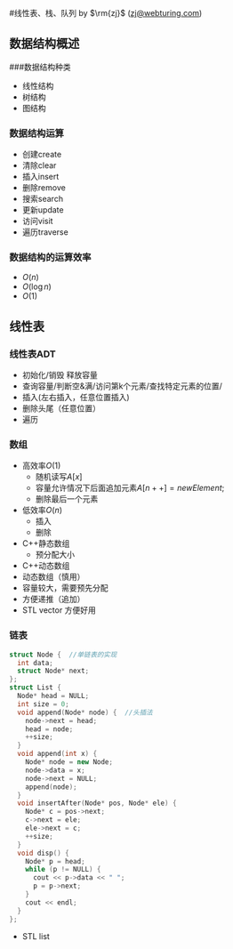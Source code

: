 #线性表、栈、队列
by $\rm{zj}$ (zj@webturing.com)
## 数据结构概述
###数据结构种类
- 线性结构
- 树结构
- 图结构
### 数据结构运算
- 创建create
- 清除clear
- 插入insert
- 删除remove
- 搜索search
- 更新update
- 访问visit
- 遍历traverse
### 数据结构的运算效率
- $O(n)$
- $O(\log n)$
- $O(1)$
### 
## 线性表
### 线性表ADT
- 初始化/销毁 释放容量
- 查询容量/判断空&满/访问第k个元素/查找特定元素的位置/
- 插入(左右插入，任意位置插入)
- 删除头尾（任意位置）
- 遍历




### 数组
- 高效率$O(1)$
    - 随机读写$A[x]$
    - 容量允许情况下后面追加元素$A[n++]=newElement$;
    - 删除最后一个元素
- 低效率$O(n)$
    - 插入
    - 删除
- C++静态数组
    - 预分配大小
- C++动态数组
- 动态数组（慎用）
- 容量较大，需要预先分配
- 方便递推（追加）
- STL vector 方便好用
### 链表

```c++
struct Node {  //单链表的实现
  int data;
  struct Node* next;
};
struct List {
  Node* head = NULL;
  int size = 0;
  void append(Node* node) {  //头插法
    node->next = head;
    head = node;
    ++size;
  }
  void append(int x) {
    Node* node = new Node;
    node->data = x;
    node->next = NULL;
    append(node);
  }
  void insertAfter(Node* pos, Node* ele) {
    Node* c = pos->next;
    c->next = ele;
    ele->next = c;
    ++size;
  }
  void disp() {
    Node* p = head;
    while (p != NULL) {
      cout << p->data << " ";
      p = p->next;
    }
    cout << endl;
  }
};
```



- STL list

